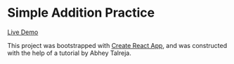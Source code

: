 # Simple Addition Practice

[Live Demo](https://mmarovich.github.io/AdditionApp/)

This project was bootstrapped with [Create React App](https://github.com/facebookincubator/create-react-app),
and was constructed with the help of a tutorial by Abhey Talreja.